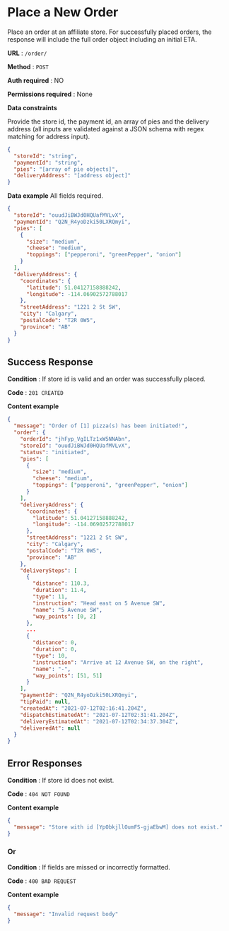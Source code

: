 # Place a New Order

Place an order at an affiliate store. For successfully placed orders, the response will include the full order object including an initial ETA.

**URL** : `/order/`

**Method** : `POST`

**Auth required** : NO

**Permissions required** : None

**Data constraints**

Provide the store id, the payment id, an array of pies and the delivery address (all inputs are validated against a JSON schema with regex matching for address input).

```json
{
  "storeId": "string",
  "paymentId": "string",
  "pies": "[array of pie objects]",
  "deliveryAddress": "[address object]"
}
```

**Data example** All fields required.

```json
{
  "storeId": "ouudJiBWJd0HQUafMVLvX",
  "paymentId": "Q2N_R4yoDzki50LXRQmyi",
  "pies": [
    {
      "size": "medium",
      "cheese": "medium",
      "toppings": ["pepperoni", "greenPepper", "onion"]
    }
  ],
  "deliveryAddress": {
    "coordinates": {
      "latitude": 51.04127158888242,
      "longitude": -114.06902572788017
    },
    "streetAddress": "1221 2 St SW",
    "city": "Calgary",
    "postalCode": "T2R 0W5",
    "province": "AB"
  }
}
```

## Success Response

**Condition** : If store id is valid and an order was successfully placed.

**Code** : `201 CREATED`

**Content example**

```json
{
  "message": "Order of [1] pizza(s) has been initiated!",
  "order": {
    "orderId": "jhFyp_VgILTz1xW5NNAbn",
    "storeId": "ouudJiBWJd0HQUafMVLvX",
    "status": "initiated",
    "pies": [
      {
        "size": "medium",
        "cheese": "medium",
        "toppings": ["pepperoni", "greenPepper", "onion"]
      }
    ],
    "deliveryAddress": {
      "coordinates": {
        "latitude": 51.04127158888242,
        "longitude": -114.06902572788017
      },
      "streetAddress": "1221 2 St SW",
      "city": "Calgary",
      "postalCode": "T2R 0W5",
      "province": "AB"
    },
    "deliverySteps": [
      {
        "distance": 110.3,
        "duration": 11.4,
        "type": 11,
        "instruction": "Head east on 5 Avenue SW",
        "name": "5 Avenue SW",
        "way_points": [0, 2]
      },
      ...
      {
        "distance": 0,
        "duration": 0,
        "type": 10,
        "instruction": "Arrive at 12 Avenue SW, on the right",
        "name": "-",
        "way_points": [51, 51]
      }
    ],
    "paymentId": "Q2N_R4yoDzki50LXRQmyi",
    "tipPaid": null,
    "createdAt": "2021-07-12T02:16:41.204Z",
    "dispatchEstimatedAt": "2021-07-12T02:31:41.204Z",
    "deliveryEstimatedAt": "2021-07-12T02:34:37.304Z",
    "deliveredAt": null
  }
}
```

## Error Responses

**Condition** : If store id does not exist.

**Code** : `404 NOT FOUND`

**Content example**

```json
{
  "message": "Store with id [YpObkjllOumFS-gjaEbwM] does not exist."
}
```

### Or

**Condition** : If fields are missed or incorrectly formatted.

**Code** : `400 BAD REQUEST`

**Content example**

```json
{
  "message": "Invalid request body"
}
```
